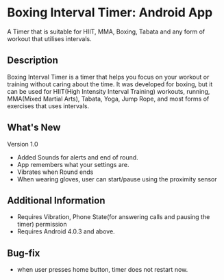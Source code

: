 # Boxing Interval Timer: Android App #

A Timer that is suitable for HIIT, MMA, Boxing, Tabata and any form of workout that utilises
intervals.

## Description ##

Boxing Interval Timer is a timer that helps you focus on your workout or training without caring
about the time. It was developed for boxing, but it can be used for HIIT(High Intensity Interval
Training) workouts, running, MMA(Mixed Martial Arts), Tabata, Yoga, Jump Rope, and most forms of
exercises that uses intervals.

## What's New ##

Version 1.0

- Added Sounds for alerts and end of round.
- App remembers what your settings are.
- Vibrates when Round ends
- When wearing gloves, user can start/pause using the proximity sensor

## Additional Information ##

- Requires Vibration, Phone State(for answering calls and pausing the timer) permission
- Requires Android 4.0.3 and above.

## Bug-fix ##

- when user presses home button, timer does not restart now.